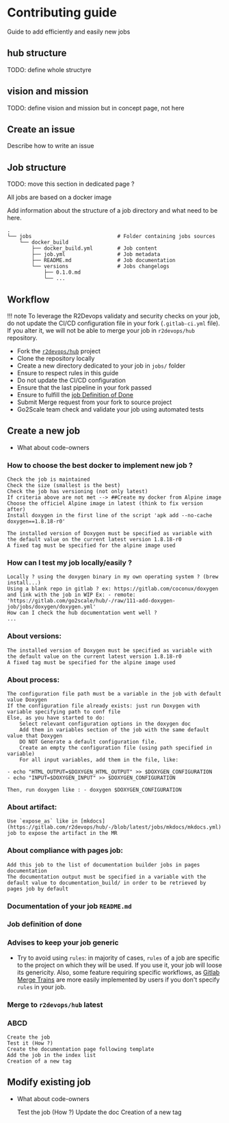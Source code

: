 <!-- Check https://docs.github.com/en/free-pro-team@latest/developers/github-marketplace -->


# Contributing guide

Guide to add efficiently and easily new jobs

## hub structure

TODO: define whole structyre

## vision and mission

TODO: define vision and mission but in concept page, not here

## Create an issue

Describe how to write an issue

## Job structure

TODO: move this section in dedicated page ?

All jobs are based on a docker image

Add information about the structure of a job directory and what need to be here.

```tree
.
└── jobs                            # Folder containing jobs sources
    └── docker_build
        ├── docker_build.yml        # Job content
        ├── job.yml                 # Job metadata
        ├── README.md               # Job documentation
        └── versions                # Jobs changelogs
            ├── 0.1.0.md
            └── ...
```

## Workflow

!!! note
    To leverage the R2Devops validaty and security checks on your job, do not
    update the CI/CD configuration file in your fork (`.gitlab-ci.yml` file).
    If you alter it, we will not be able to merge your job in `r2devops/hub`
    repository.


* Fork the [`r2devops/hub`](https://gitlab.com/r2devops/hub/-/forks/new) project
    <!-- TODO: * Do we need to specify rules about fork visibility ? -->
* Clone the repository locally
* Create a new directory dedicated to your job in `jobs/` folder
* Ensure to respect rules in this guide
* Do not update the CI/CD configuration
* Ensure that the last pipeline in your fork passed
* Ensure to fulfill the [job Definition of Done](#job-definition-of-done)
* Submit Merge request from your fork to source project
* Go2Scale team check and validate your job using automated tests
    <!-- TODO: * How to manage CI/CD pipeline from their project ? We have to manually ensure that they don't alter it? -->


## Create a new job

* What about code-owners

### How to choose the best docker to implement new job ?
    Check the job is maintained
    Check the size (smallest is the best)
    Check the job has versioning (not only latest)
    If criteria above are not met --> ##Create my docker from Alpine image
    Choose the officiel Alpine image in latest (think to fix version after)
    Install doxygen in the first line of the script 'apk add --no-cache doxygen==1.8.18-r0'

    The installed version of Doxygen must be specified as variable with the default value on the current latest version 1.8.18-r0
    A fixed tag must be specified for the alpine image used


### How can I test my job locally/easily ?
    Locally ? using the doxygen binary in my own operating system ? (brew install...)
    Using a blank repo in gitlab ? ex: https://gitlab.com/coconux/doxygen and link with the job in WIP Ex: - remote: 'https://gitlab.com/go2scale/hub/-/raw/111-add-doxygen-job/jobs/doxygen/doxygen.yml'
    How can I check the hub documentation went well ?
    ...

### About versions:

    The installed version of Doxygen must be specified as variable with the default value on the current latest version 1.8.18-r0
    A fixed tag must be specified for the alpine image used

### About process:

    The configuration file path must be a variable in the job with default value Doxygen
    If the configuration file already exists: just run Doxygen with variable specifying path to conf file
    Else, as you have started to do:
        Select relevant configuration options in the doxygen doc
        Add them in variables section of the job with the same default value that Doxygen
        DO NOT Generate a default configuration file.
        Create an empty the configuration file (using path specified in variable)
        For all input variables, add them in the file, like:

    - echo "HTML_OUTPUT=$DOXYGEN_HTML_OUTPUT" >> $DOXYGEN_CONFIGURATION
    - echo "INPUT=$DOXYGEN_INPUT" >> $DOXYGEN_CONFIGURATION

    Then, run doxygen like : - doxygen $DOXYGEN_CONFIGURATION

### About artifact:

    Use `expose_as` like in [mkdocs](https://gitlab.com/r2devops/hub/-/blob/latest/jobs/mkdocs/mkdocs.yml) job to expose the artifact in the MR

### About compliance with pages job:

    Add this job to the list of documentation builder jobs in pages documentation
    The documentation output must be specified in a variable with the default value to documentation_build/ in order to be retrieved by pages job by default


### Documentation of your job `README.md`

<!-- TODO: est ce qu'on met les variables dans le fichier job.yml ? -->

### Job definition of done

<!-- TODO -->

### Advises to keep your job generic
<!-- TODO: * Advises or rules ? -->

* Try to avoid using `rules`: in majority of cases, `rules` of a job are specific to the project on which they will be used. If you use it, your job will loose its genericity. Also, some feature requiring specific workflows, as [Gitlab Merge Trains](https://docs.gitlab.com/ee/ci/merge_request_pipelines/pipelines_for_merged_results/merge_trains/) are more easily implemented by users if you don't specify `rules` in your job.
<!-- TODO: * What if the user push the job only for him ? should we refuse ? What about private jobs ? -->

### Merge to `r2devops/hub` latest

<!-- TODO: Guide must include commit squash guidelines: see @Protocole presentation -->

### ABCD

    Create the job
    Test it (How ?)
    Create the documentation page following template
    Add the job in the index list
    Creation of a new tag

## Modify existing job

* What about code-owners

    Test the job (How ?)
    Update the doc
    Creation of a new tag

